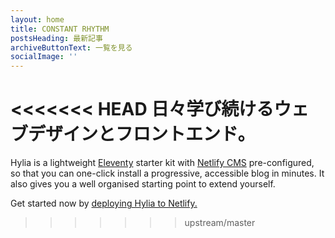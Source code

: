 ```yaml
---
layout: home
title: CONSTANT RHYTHM
postsHeading: 最新記事
archiveButtonText: 一覧を見る
socialImage: ''
---
```

<<<<<<< HEAD
日々学び続けるウェブデザインとフロントエンド。
=======
Hylia is a lightweight [Eleventy](https://11ty.io) starter kit with [Netlify CMS](https://www.netlifycms.org/) pre-configured, so that you can one-click install a progressive, accessible blog in minutes. It also gives you a well organised starting point to extend yourself.

Get started now by [deploying Hylia to Netlify.](https://app.netlify.com/start/deploy?repository=https://github.com/andybelldesign/hylia&stack=cms)
>>>>>>> upstream/master
